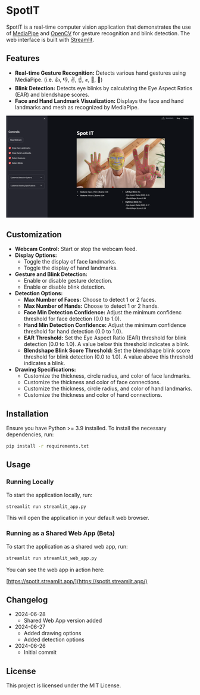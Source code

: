 # SpotIT

SpotIT is a real-time computer vision application that demonstrates the use of [MediaPipe](https://github.com/google-ai-edge/mediapipe) and [OpenCV](https://opencv.org/) for gesture recognition and blink detection. The web interface is built with [Streamlit](https://streamlit.io/).

## Features

- **Real-time Gesture Recognition:** Detects various hand gestures using MediaPipe. (i.e. 👍, 👎, ✌️, ☝️, ✊, 👋, 🤟) 
- **Blink Detection:** Detects eye blinks by calculating the Eye Aspect Ratios (EAR) and blendshape scores.
- **Face and Hand Landmark Visualization:** Displays the face and hand landmarks and mesh as recognized by MediaPipe.

![SpotIT](imgs/demo.png)

## Customization

- **Webcam Control:** Start or stop the webcam feed.
- **Display Options:**
  - Toggle the display of face landmarks.
  - Toggle the display of hand landmarks.
- **Gesture and Blink Detection:**
  - Enable or disable gesture detection.
  - Enable or disable blink detection.
- **Detection Options:**
  - **Max Number of Faces:** Choose to detect 1 or 2 faces.
  - **Max Number of Hands:** Choose to detect 1 or 2 hands.
  - **Face Min Detection Confidence:** Adjust the minimum confidenc threshold for face detection (0.0 to 1.0).
  - **Hand Min Detection Confidence:** Adjust the minimum confidence threshold for hand detection (0.0 to 1.0).
  - **EAR Threshold:** Set the Eye Aspect Ratio (EAR) threshold for blink detection (0.0 to 1.0). A value below this threshold indicates a blink.
  - **Blendshape Blink Score Threshold:** Set the blendshape blink score threshold for blink detection (0.0 to 1.0). A value above this threshold indicates a blink.
- **Drawing Specifications:**
  - Customize the thickness, circle radius, and color of face landmarks.
  - Customize the thickness and color of face connections.
  - Customize the thickness, circle radius, and color of hand landmarks.
  - Customize the thickness and color of hand connections.
  
## Installation

Ensure you have Python >= 3.9 installed. To install the necessary dependencies, run:

```bash
pip install -r requirements.txt
```

## Usage

### Running Locally

To start the application locally, run:

```bash
streamlit run streamlit_app.py
```

This will open the application in your default web browser.

### Running as a Shared Web App (Beta)

To start the application as a shared web app, run:

```bash
streamlit run streamlit_web_app.py
```

You can see the web app in action here:

[https://spotit.streamlit.app/](https://spotit.streamlit.app/)

## Changelog

- 2024-06-28
  - Shared Web App version added 
- 2024-06-27
  - Added drawing options
  - Added detection options
- 2024-06-26
  - Initial commit

## License

This project is licensed under the MIT License.
